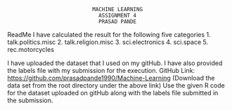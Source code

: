 							   MACHINE LEARNING
								 ASSIGNMENT 4
								 PRASAD PANDE
								 
ReadMe
I have calculated the result for the following five categories
	1.	talk.politics.misc
	2.	talk.religion.misc
	3.	sci.electronics
	4.	sci.space
	5.	rec.motorcycles
	
I have uploaded the dataset that I used on my gitHub. I have also provided the labels file with my submission for the execution. 
GitHub Link: https://github.com/prasadpande1990/Machine-Learning
(Download the data set from the root directory under the above link)
Use the given R code for the dataset uploaded on gitHub along with the labels file submitted in the submission.

